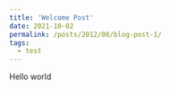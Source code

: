 ```yaml
---
title: 'Welcome Post'
date: 2021-10-02
permalink: /posts/2012/08/blog-post-1/
tags:
  - test
---
```


Hello world
